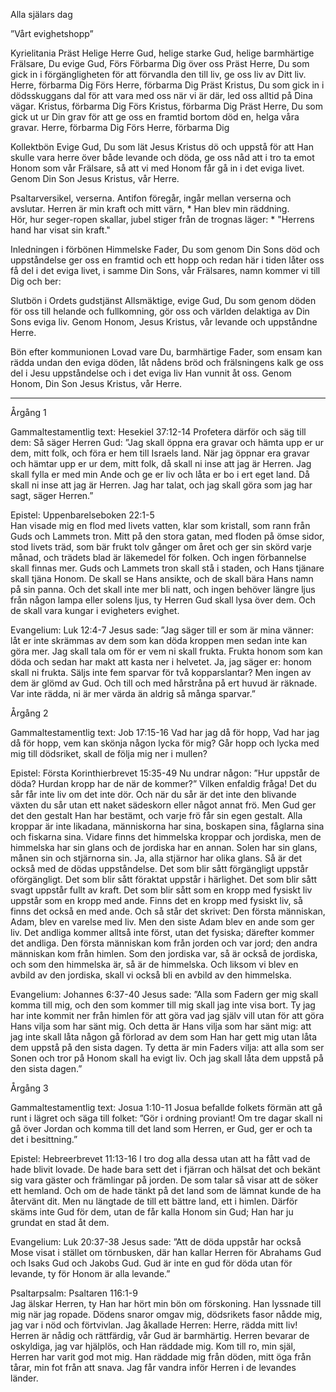 ﻿Alla själars dag




”Vårt evighetshopp”




Kyrielitania
Präst        Helige Herre Gud, helige starke Gud, helige barmhärtige Frälsare, Du evige Gud,
Förs        Förbarma Dig över oss
Präst        Herre, Du som gick in i förgängligheten för att förvandla den till liv, ge oss liv av Ditt liv. Herre, förbarma Dig
Förs        Herre, förbarma Dig
Präst        Kristus, Du som gick in i dödsskuggans dal för att vara med oss när vi är där, led oss alltid på Dina vägar. Kristus, förbarma Dig
Förs        Kristus, förbarma Dig
Präst        Herre, Du som gick ut ur Din grav för att ge oss en framtid bortom död en, helga våra gravar. Herre, förbarma Dig
Förs        Herre, förbarma Dig




Kollektbön
Evige Gud, Du som lät Jesus Kristus dö och uppstå för att Han skulle vara herre över både levande och döda, ge oss nåd att i tro ta emot Honom som vår Frälsare,
så att vi med Honom får gå in i det eviga livet. 
Genom Din Son Jesus Kristus, vår Herre.




Psaltarversikel, verserna. Antifon föregår, ingår mellan verserna och avslutar.
Herren är min kraft och mitt värn, * Han blev min räddning.        
Hör, hur seger-ropen skallar, jubel stiger från de trognas läger: * "Herrens hand har visat sin kraft."




Inledningen i förbönen
Himmelske Fader, Du som genom Din Sons död och uppståndelse ger oss en framtid och ett hopp och redan här i tiden låter oss få del i det eviga livet, i samme Din Sons, vår Frälsares, namn kommer vi till Dig och ber: 




Slutbön i Ordets gudstjänst
Allsmäktige, evige Gud, Du som genom döden för oss till helande och fullkomning, gör oss och världen delaktiga av Din Sons eviga liv.
Genom Honom, Jesus Kristus, vår levande och uppståndne Herre.




Bön efter kommunionen
Lovad vare Du, barmhärtige Fader, som ensam kan rädda undan den eviga döden,
låt nådens bröd och frälsningens kalk ge oss del i Jesu uppståndelse och i det eviga liv Han vunnit åt oss. Genom Honom, Din Son Jesus Kristus, vår Herre.




________________
Årgång 1




Gammaltestamentlig text: Hesekiel 37:12-14
Profetera därför och säg till dem: Så säger Herren Gud: ”Jag skall öppna era gravar och hämta upp er ur dem, mitt folk, och föra er hem till Israels land. När jag öppnar era gravar och hämtar upp er ur dem, mitt folk, då skall ni inse att jag är Herren. Jag skall fylla er med min Ande och ge er liv och låta er bo i ert eget land. Då skall ni inse att jag är Herren. Jag har talat, och jag skall göra som jag har sagt, säger Herren.” 




Epistel: Uppenbarelseboken 22:1-5  
Han visade mig en flod med livets vatten, klar som kristall, som rann från Guds och Lammets tron. Mitt på den stora gatan, med floden på ömse sidor, stod livets träd, som bär frukt tolv gånger om året och ger sin skörd varje månad, och trädets blad är läkemedel för folken. Och ingen förbannelse skall finnas mer. Guds och Lammets tron skall stå i staden, och Hans tjänare skall tjäna Honom. De skall se Hans ansikte, och de skall bära Hans namn på sin panna. Och det skall inte mer bli natt, och ingen behöver längre ljus från någon lampa eller solens ljus, ty Herren Gud skall lysa över dem. Och de skall vara kungar i evigheters evighet. 




Evangelium: Luk 12:4-7
Jesus sade: ”Jag säger till er som är mina vänner: låt er inte skrämmas av dem som kan döda kroppen men sedan inte kan göra mer. Jag skall tala om för er vem ni skall frukta. Frukta honom som kan döda och sedan har makt att kasta ner i helvetet. Ja, jag säger er: honom skall ni frukta. Säljs inte fem sparvar för två kopparslantar? Men ingen av dem är glömd av Gud. Och till och med hårstråna på ert huvud är räknade. Var inte rädda, ni är mer värda än aldrig så många sparvar.” 








Årgång 2




Gammaltestamentlig text: Job 17:15-16  Vad har jag då för hopp,
Vad har jag då för hopp, vem kan skönja någon lycka för mig? Går hopp och lycka med mig till dödsriket, skall de följa mig ner i mullen?


Epistel: Första Korinthierbrevet 15:35-49
Nu undrar någon: ”Hur uppstår de döda? Hurdan kropp har de när de kommer?” Vilken enfaldig fråga! Det du sår får inte liv om det inte dör. Och när du sår är det inte den blivande växten du sår utan ett naket sädeskorn eller något annat frö. Men Gud ger det den gestalt Han har bestämt, och varje frö får sin egen gestalt. Alla kroppar är inte likadana, människorna har sina, boskapen sina, fåglarna sina och fiskarna sina. Vidare finns det himmelska kroppar och jordiska, men de himmelska har sin glans och de jordiska har en annan. Solen har sin glans, månen sin och stjärnorna sin. Ja, alla stjärnor har olika glans. 
Så är det också med de dödas uppståndelse. Det som blir sått förgängligt uppstår oförgängligt. Det som blir sått föraktat uppstår i härlighet. Det som blir sått svagt uppstår fullt av kraft. Det som blir sått som en kropp med fysiskt liv uppstår som en kropp med ande. Finns det en kropp med fysiskt liv, så finns det också en med ande. Och så står det skrivet: Den första människan, Adam, blev en varelse med liv. Men den siste Adam blev en ande som ger liv. Det andliga kommer alltså inte först, utan det fysiska; därefter kommer det andliga. Den första människan kom från jorden och var jord; den andra människan kom från himlen. Som den jordiska var, så är också de jordiska, och som den himmelska är, så är de himmelska. Och liksom vi blev en avbild av den jordiska, skall vi också bli en avbild av den himmelska. 




Evangelium: Johannes 6:37-40
Jesus sade: ”Alla som Fadern ger mig skall komma till mig, och den som kommer till mig skall jag inte visa bort. Ty jag har inte kommit ner från himlen för att göra vad jag själv vill utan för att göra Hans vilja som har sänt mig. Och detta är Hans vilja som har sänt mig: att jag inte skall låta någon gå förlorad av dem som Han har gett mig utan låta dem uppstå på den sista dagen. Ty detta är min Faders vilja: att alla som ser Sonen och tror på Honom skall ha evigt liv. Och jag skall låta dem uppstå på den sista dagen.” 








Årgång 3




Gammaltestamentlig text: Josua 1:10-11
Josua befallde folkets förmän att gå runt i lägret och säga till folket: ”Gör i ordning proviant! Om tre dagar skall ni gå över Jordan och komma till det land som Herren, er Gud, ger er och ta det i besittning.” 




Epistel: Hebreerbrevet 11:13-16 
I tro dog alla dessa utan att ha fått vad de hade blivit lovade. De hade bara sett det i fjärran och hälsat det och bekänt sig vara gäster och främlingar på jorden. De som talar så visar att de söker ett hemland. Och om de hade tänkt på det land som de lämnat kunde de ha återvänt dit. Men nu längtade de till ett bättre land, ett i himlen. Därför skäms inte Gud för dem, utan de får kalla Honom sin Gud; Han har ju grundat en stad åt dem. 




Evangelium: Luk 20:37-38
Jesus sade: ”Att de döda uppstår har också Mose visat i stället om törnbusken, där han kallar Herren för Abrahams Gud och Isaks Gud och Jakobs Gud. Gud är inte en gud för döda utan för levande, ty för Honom är alla levande.”








Psaltarpsalm: Psaltaren 116:1-9  
Jag älskar Herren, ty Han har hört min bön om förskoning. Han lyssnade till mig när jag ropade. 
Dödens snaror omgav mig, dödsrikets fasor nådde mig, jag var i nöd och förtvivlan. 
Jag åkallade Herren: Herre, rädda mitt liv! 
Herren är nådig och rättfärdig, vår Gud är barmhärtig. 
Herren bevarar de oskyldiga, jag var hjälplös, och Han räddade mig. 
Kom till ro, min själ, Herren har varit god mot mig. 
Han räddade mig från döden, mitt öga från tårar, min fot från att snava. 
Jag får vandra inför Herren i de levandes länder.
